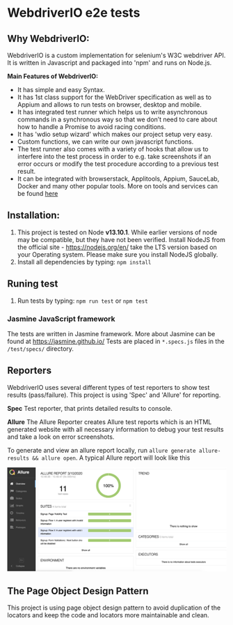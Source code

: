 # WebdriverIO e2e tests

## Why WebdriverIO:
WebdriverIO is a custom implementation for selenium's W3C webdriver API. It is written in Javascript and packaged into 'npm' and runs on Node.js.

**Main Features of WebdriverIO:**
- It has simple and easy Syntax.
- It has 1st class support for the WebDriver specification as well as to Appium and allows to run tests on browser, desktop and mobile.
- It has integrated test runner which helps us to write asynchronous commands in a synchronous way so that we don’t need to care about how to handle a Promise to avoid racing conditions.
- It has 'wdio setup wizard' which makes our project setup very easy.
- Custom functions, we can write our own javascript functions.
- The test runner also comes with a variety of hooks that allow us to interfere into the test process in order to e.g. take screenshots if an error occurs or modify the test procedure according to a previous test result.
- It can be integrated with browserstack, Applitools, Appium, SauceLab, Docker and many other popular tools. More on tools and services can be found [here](https://webdriver.io/docs/gettingstarted.html)

## Installation:
1. This project is tested on Node **v13.10.1**. While earlier versions of node may be compatible, but they have not been verified. Install NodeJS from the official site - https://nodejs.org/en/ take the LTS version based on your Operating system. Please make sure you install NodeJS globally.
2. Install all dependencies by typing: `npm install`

## Runing test
1. Run tests by typing: `npm run test` or `npm test`

### Jasmine JavaScript framework
The tests are written in Jasmine framework. More about Jasmine can be found at https://jasmine.github.io/
Tests are placed in `*.specs.js` files in the `/test/specs/` directory.

## Reporters
WebdriverIO uses several different types of test reporters to show test results (pass/failure). This project is using 'Spec' and 'Allure' for reporting.

**Spec**
Test reporter, that prints detailed results to console.

**Allure**
The Allure Reporter creates Allure test reports which is an HTML generated website with all necessary information to debug your test results and take a look on error screenshots.

To generate and view an allure report locally, run `allure generate allure-results && allure open`. A typical Allure report will look like this

![ScreenShot](images/allure-report-screenshot.png)

## The Page Object Design Pattern
This project is using page object design pattern to avoid duplication of the locators and keep the code and locators more maintainable and clean.